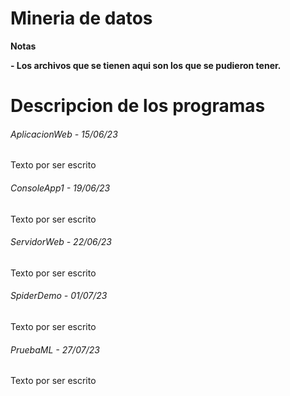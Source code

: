 # Mineria de datos

<!----Notas---->
**Notas**

**- Los archivos que se tienen aqui son los que se pudieron tener.**
<!----Separador de las notas---->

<!----Directorio con descripcion de los programas---->
# Descripcion de los programas
###### AplicacionWeb - 15/06/23
Texto por ser escrito

<!----Separador---->

###### ConsoleApp1 - 19/06/23
Texto por ser escrito

<!----Separador---->

###### ServidorWeb - 22/06/23
Texto por ser escrito

<!----Separador---->

###### SpiderDemo - 01/07/23
Texto por ser escrito

<!----Separador---->

###### PruebaML - 27/07/23
Texto por ser escrito

<!----Separador del directorio con descripcion de los programas---->